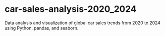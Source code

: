 # car-sales-analysis-2020_2024
Data analysis and visualization of global car sales trends from 2020 to 2024 using Python, pandas, and seaborn.
